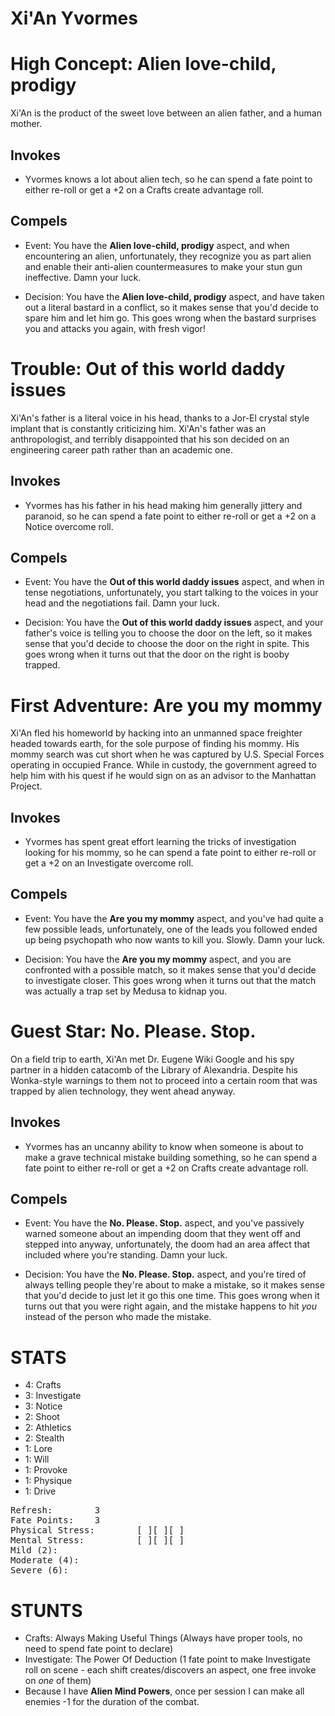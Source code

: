 # Xi'An Yvormes

# High Concept: Alien love-child, prodigy

Xi'An is the product of the sweet love between an alien father, and a human mother.

## Invokes

* Yvormes knows a lot about alien tech, so he can spend a fate point to either re-roll or get a +2 on a Crafts create advantage roll.

## Compels

* Event: You have the **Alien love-child, prodigy** aspect, and when encountering an alien, unfortunately, they recognize you as part alien and enable their anti-alien countermeasures to make your stun gun ineffective.  Damn your luck.

* Decision: You have the **Alien love-child, prodigy** aspect, and have taken out a literal bastard in a conflict, so it makes sense that you'd decide to spare him and let him go.  This goes wrong when the bastard surprises you and attacks you again, with fresh vigor!

# Trouble: Out of this world daddy issues

Xi'An's father is a literal voice in his head, thanks to a Jor-El crystal style implant that is constantly criticizing him.  Xi'An's father was an anthropologist, and terribly disappointed that his son decided on an engineering career path rather than an academic one.

## Invokes

* Yvormes has his father in his head making him generally jittery and paranoid, so he can spend a fate point to either re-roll or get a +2 on a Notice overcome roll.

## Compels

* Event: You have the **Out of this world daddy issues** aspect, and when in tense negotiations, unfortunately, you start talking to the voices in your head and the negotiations fail.  Damn your luck.

* Decision: You have the **Out of this world daddy issues** aspect, and your father's voice is telling you to choose the door on the left, so it makes sense that you'd decide to choose the door on the right in spite.  This goes wrong when it turns out that the door on the right is booby trapped.

# First Adventure: Are you my mommy

Xi'An fled his homeworld by hacking into an unmanned space freighter headed towards earth, for the sole purpose of finding his mommy.  His mommy search was cut short when he was captured by U.S. Special Forces operating in occupied France.  While in custody, the government agreed to help him with his quest if he would sign on as an advisor to the Manhattan Project.

## Invokes

* Yvormes has spent great effort learning the tricks of investigation looking for his mommy, so he can spend a fate point to either re-roll or get a +2 on an Investigate overcome roll.

## Compels

* Event: You have the **Are you my mommy** aspect, and you've had quite a few possible leads, unfortunately, one of the leads you followed ended up being psychopath who now wants to kill you.  Slowly.  Damn your luck.

* Decision: You have the **Are you my mommy** aspect, and you are confronted with a possible match, so it makes sense that you'd decide to investigate closer.  This goes wrong when it turns out that the match was actually a trap set by Medusa to kidnap you.

# Guest Star: No.  Please.  Stop.

On a field trip to earth, Xi'An met Dr. Eugene Wiki Google and his spy partner in a hidden catacomb of the Library of Alexandria.  Despite his Wonka-style warnings to them not to proceed into a certain room that was trapped by alien technology, they went ahead anyway.

## Invokes

* Yvormes has an uncanny ability to know when someone is about to make a grave technical mistake building something, so he can spend a fate point to either re-roll or get a +2 on Crafts create advantage roll.

## Compels

* Event: You have the **No.  Please.  Stop.** aspect, and you've passively warned someone about an impending doom that they went off and stepped into anyway, unfortunately, the doom had an area affect that included where you're standing.  Damn your luck.

* Decision: You have the **No.  Please.  Stop.** aspect, and you're tired of always telling people they're about to make a mistake, so it makes sense that you'd decide to just let it go this one time.  This goes wrong when it turns out that you were right again, and the mistake happens to hit *you* instead of the person who made the mistake.

# STATS

* 4: Crafts
* 3: Investigate
* 3: Notice
* 2: Shoot
* 2: Athletics
* 2: Stealth
* 1: Lore
* 1: Will
* 1: Provoke
* 1: Physique
* 1: Drive

<pre>
Refresh: 		3
Fate Points: 	3
Physical Stress: 		[ ][ ][ ]
Mental Stress: 			[ ][ ][ ]
Mild (2): 
Moderate (4):
Severe (6):
</pre>

# STUNTS

* Crafts: Always Making Useful Things (Always have proper tools, no need to spend fate point to declare)
* Investigate: The Power Of Deduction (1 fate point to make Investigate roll on scene - each shift creates/discovers an aspect, one free invoke on *one* of them)
* Because I have **Alien Mind Powers**, once per session I can make all enemies -1 for the duration of the combat.